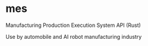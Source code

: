 # mes
Manufacturing Production Execution System API (Rust)

Use by automobile and AI robot manufacturing industry
